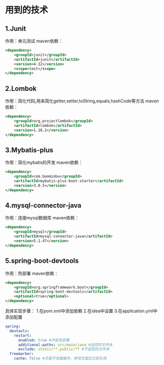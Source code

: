# 用到的技术

## 1.Junit
作用：单元测试
maven依赖：
```xml
<dependency>
    <groupId>junit</groupId>
    <artifactId>junit</artifactId>
    <version>4.12</version>
    <scope>test</scope>
</dependency>
```

## 2.Lombok
作用：简化代码,用来简化getter,setter,toString,equals,hashCode等方法
maven依赖：
```xml
<dependency>
    <groupId>org.projectlombok</groupId>
    <artifactId>lombok</artifactId>
    <version>1.18.2</version>
</dependency>
```

## 3.Mybatis-plus
作用：简化mybatis的开发
maven依赖：
```xml
<dependency>
    <groupId>com.baomidou</groupId>
    <artifactId>mybatis-plus-boot-starter</artifactId>
    <version>3.0.5</version>
</dependency>
```

## 4.mysql-connector-java
作用：连接mysql数据库
maven依赖：
```xml
<dependency>
    <groupId>mysql</groupId>
    <artifactId>mysql-connector-java</artifactId>
    <version>5.1.47</version>
</dependency>
```

## 5.spring-boot-devtools
作用：热部署
maven依赖：
```xml
<dependency>
    <groupId>org.springframework.boot</groupId>
    <artifactId>spring-boot-devtools</artifactId>
    <optional>true</optional>
</dependency>
```
具体实现步骤：
1.在pom.xml中添加依赖
2.在idea中设置
3.在application.yml中添加配置
```yaml
spring:
  devtools:
    restart:
      enabled: true #开启热部署
      additional-paths: src/main/java #监控的文件夹
      exclude: static/**,public/** #不监控的文件夹
  freemarker:
    cache: false #页面不加载缓存，修改页面后立即生效
```


